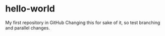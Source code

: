 # hello-world
My first repository in GitHub
Changing this for sake of it, so test branching and parallel changes.
